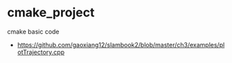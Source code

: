 # cmake_project
cmake basic code

- https://github.com/gaoxiang12/slambook2/blob/master/ch3/examples/plotTrajectory.cpp
